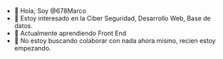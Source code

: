- 👋 Hola, Soy @678Marco
- 👀 Estoy interesado en la Ciber Seguridad, Desarrollo Web, Base de datos.
- 🌱 Actualmente aprendiendo Front End
- 💞️ No estoy buscando colaborar con nada ahora mismo, recien estoy empezando.
